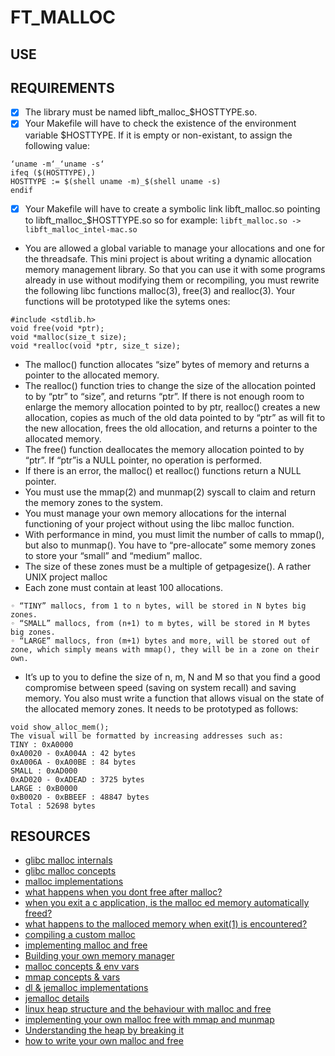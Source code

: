# FT_MALLOC

## USE
## REQUIREMENTS
- [x] The library must be named libft_malloc_$HOSTTYPE.so.
- [x] Your Makefile will have to check the existence of the environment variable $HOSTTYPE. If it is empty or non-existant, to assign the following value:
```
‘uname -m‘_‘uname -s‘
ifeq ($(HOSTTYPE),)
HOSTTYPE := $(shell uname -m)_$(shell uname -s)
endif
```
- [x] Your Makefile will have to create a symbolic link libft_malloc.so pointing to libft_malloc_$HOSTTYPE.so so for example:
`libft_malloc.so -> libft_malloc_intel-mac.so`
- You are allowed a global variable to manage your allocations and one for the threadsafe.
This mini project is about writing a dynamic allocation memory management library. So that you can use it with some programs already in use without modifying them or recompiling, you must rewrite the following libc functions malloc(3), free(3) and realloc(3).
Your functions will be prototyped like the sytems ones:
```
#include <stdlib.h>
void free(void *ptr);
void *malloc(size_t size);
void *realloc(void *ptr, size_t size);
```
- The malloc() function allocates “size” bytes of memory and returns a pointer to the allocated memory.
- The realloc() function tries to change the size of the allocation pointed to by “ptr” to “size”, and returns “ptr”. If there is not enough room to enlarge the memory allocation pointed to by ptr, realloc() creates a new allocation, copies as much of the old data pointed to by “ptr” as will fit to the new allocation, frees the old allocation, and returns a pointer to the allocated memory.
- The free() function deallocates the memory allocation pointed to by “ptr”. If “ptr”is a NULL pointer, no operation is performed.
- If there is an error, the malloc() et realloc() functions return a NULL pointer.
- You must use the mmap(2) and munmap(2) syscall to claim and return the memory zones to the system.
- You must manage your own memory allocations for the internal functioning of your project without using the libc malloc function.
- With performance in mind, you must limit the number of calls to mmap(), but also to munmap(). You have to “pre-allocate” some memory zones to store your “small” and “medium” malloc.
- The size of these zones must be a multiple of getpagesize().
A rather UNIX project malloc
- Each zone must contain at least 100 allocations.
```
◦ “TINY” mallocs, from 1 to n bytes, will be stored in N bytes big zones.
◦ “SMALL” mallocs, from (n+1) to m bytes, will be stored in M bytes big zones.
◦ “LARGE” mallocs, fron (m+1) bytes and more, will be stored out of zone, which simply means with mmap(), they will be in a zone on their own.
```
- It’s up to you to define the size of n, m, N and M so that you find a good compromise between speed (saving on system recall) and saving memory. You also must write a function that allows visual on the state of the allocated memory zones. It needs to be prototyped as follows:
```
void show_alloc_mem();
The visual will be formatted by increasing addresses such as:
TINY : 0xA0000
0xA0020 - 0xA004A : 42 bytes
0xA006A - 0xA00BE : 84 bytes
SMALL : 0xAD000
0xAD020 - 0xADEAD : 3725 bytes
LARGE : 0xB0000
0xB0020 - 0xBBEEF : 48847 bytes
Total : 52698 bytes
```
## RESOURCES
- [glibc malloc internals](https://sourceware.org/glibc/wiki/MallocInternals)
- [glibc malloc concepts](https://developers.redhat.com/blog/2017/03/02/malloc-internals-and-you/)
- [malloc implementations](https://en.wikibooks.org/wiki/C_Programming/stdlib.h/malloc#Implementations)
- [what happens when you dont free after malloc?](https://stackoverflow.com/questions/654754/what-really-happens-when-you-dont-free-after-malloc)
- [when you exit a c application, is the malloc ed memory automatically freed?](https://stackoverflow.com/questions/2213627/when-you-exit-a-c-application-is-the-malloc-ed-memory-automatically-freed)
- [what happens to the malloced memory when exit(1) is encountered?](https://stackoverflow.com/questions/10588014/what-happens-to-the-malloced-memory-when-exit1-is-encountered)
- [compiling a custom malloc](https://stackoverflow.com/questions/5822788/compiling-a-custom-malloc)
- [implementing malloc and free](https://medium.com/@andrestc/implementing-malloc-and-free-ba7e7704a473)
- [Building your own memory manager](https://developer.ibm.com/tutorials/au-memorymanager/)
- [malloc concepts & env vars](https://ftp.gnu.org/old-gnu/Manuals/glibc-2.2.3/html_chapter/libc_3.html)
- [mmap concepts & vars](https://ftp.gnu.org/old-gnu/Manuals/glibc-2.2.3/html_chapter/libc_13.html#SEC246)
- [dl & jemalloc implementations](https://blog.nsogroup.com/a-tale-of-two-mallocs-on-android-libc-allocators-part-1-dlmalloc/)
- [jemalloc details](http://jemalloc.net/jemalloc.3.html)
- [linux heap structure and the behaviour with malloc and free](https://stackoverflow.com/questions/10540845/linux-heap-structure-and-the-behaviour-with-malloc-and-free)
- [implementing your own malloc free with mmap and munmap](https://stackoverflow.com/questions/8475609/implementing-your-own-malloc-free-with-mmap-and-munmap)
- [Understanding the heap by breaking it](https://www.blackhat.com/presentations/bh-usa-07/Ferguson/Whitepaper/bh-usa-07-ferguson-WP.pdf)
- [how to write your own malloc and free](http://tharikasblogs.blogspot.com/p/how-to-write-your-own-malloc-and-free.html)
